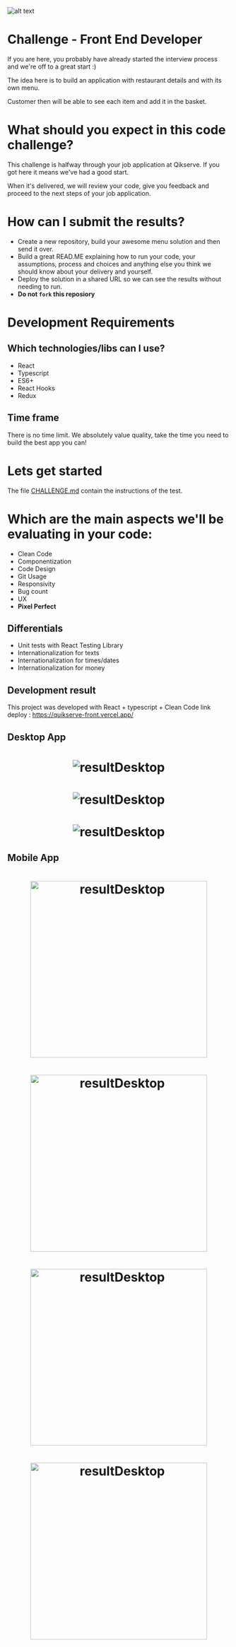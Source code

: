 ![alt text](https://qikserve.com/wp-content/uploads/2021/11/Blue-Logo.png)
# Challenge - Front End Developer
If you are here, you probably have already started the interview process and we're off to a great start :)

The idea here is to build an application with restaurant details and with its own menu.

Customer then will be able to see each item and add it in the basket.

# What should you expect in this code challenge?
This challenge is halfway through your job application at Qikserve. If you got here it means we've had a good start.

When it's delivered, we will review your code, give you feedback and proceed to the next steps of your job application.

# How can I submit the results?
- Create a new repository, build your awesome menu solution and then send it over.
- Build a great READ.ME explaining how to run your code, your assumptions, process and choices and anything else you think we should know about your delivery and yourself.
- Deploy the solution in a shared URL so we can see the results without needing to run.
- **Do not `fork` this reposiory**


# Development Requirements
## Which technologies/libs can I use?
- React
- Typescript
- ES6+
- React Hooks
- Redux


## Time frame
There is no time limit. We absolutely value quality, take the time you need to build the best app you can! 


# Lets get started
The file [CHALLENGE.md](CHALLENGE.md) contain the instructions of the test.

# Which are the main aspects we'll be evaluating in your code:
- Clean Code
- Componentization
- Code Design
- Git Usage
- Responsivity
- Bug count
- UX
- **Pixel Perfect**

## Differentials
- Unit tests with React Testing Library
- Internationalization for texts
- Internationalization for times/dates
- Internationalization for money

## Development result
This project was developed with React + typescript + Clean Code
link deploy : https://quikserve-front.vercel.app/
## Desktop App

<h1 align="center">
  <img alt="resultDesktop" title="CoinSync" src=".github/img01.png" />
</h1>

<h1 align="center">
  <img alt="resultDesktop" title="CoinSync" src=".github/img02.png" />
</h1>

<h1 align="center">
  <img alt="resultDesktop" title="CoinSync" src=".github/img033.png" />
</h1>

## Mobile App

<h1 align="center">
  <img alt="resultDesktop" title="CoinSync" src=".github/img04.png" height="400" />
</h1>

<h1 align="center">
  <img alt="resultDesktop" title="CoinSync" src=".github/img05.png" height="400" />
</h1>

<h1 align="center">
  <img alt="resultDesktop" title="CoinSync" src=".github/img06.png" height="400" />
</h1>

<h1 align="center">
  <img alt="resultDesktop" title="CoinSync" src=".github/img07.png" height="400" />
</h1>


